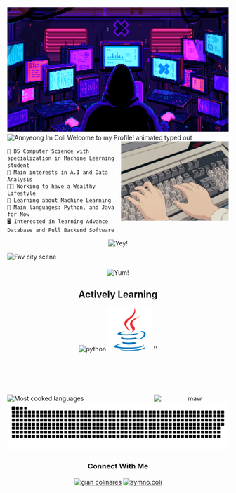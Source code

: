 <img align="center" src="Gif/hey.gif" width=950px /> 
<img src="https://readme-typing-svg.demolab.com?font=Operator+Mono&size=37&duration=2800&pause=2000&color=FFC0CB&center=true&vCenter=true&width=940&height=50&lines=+Annyeong%2C+Im+Coli+Welcome+to+my+Profile!" align="middle" alt="Annyeong Im Coli Welcome to my Profile! animated typed out">

<img align="right" src="Gif/aesthetic-typing.gif" width="245" title="Get to Know Me!" /> 

```
🏫 BS Computer Science with specialization in Machine Learning student 
🔎 Main interests in A.I and Data Analysis
🧑‍💻 Working to have a Wealthy Lifestyle
🌱 Learning about Machine Learning 
🌟 Main languages: Python, and Java for Now
🖥️ Interested in learning Advance Database and Full Backend Software
```

<p align="center"> 
  <img src="assets/car.gif" width="950px" title="Yey!"/> 
</p>

  <img align="left" src="assets/city.gif" title="Fav city scene" width="400"/>
  <br></br>  
  
<div class="row" align="center">
  <img align="center" src="assets/ramen.gif" width="150" title="Yum!">
  <h2> <strong> Actively Learning </strong></h2>
  <p align="center">
    <img alt="python" src="https://i.giphy.com/media/LMt9638dO8dftAjtco/200.webp" width="100" title="python">
   <img  alt="java" src="https://raw.githubusercontent.com/devicons/devicon/master/icons/java/java-original.svg" width="100" title="java">
    ''
  
  
<br></br>
<br></br>

  <img align="right" src="assets/maw.gif" width="170" title="maw"/>
  <img align="left" src="https://github-readme-stats2-olive.vercel.app/api/top-langs/?username=aouiara&langs_count=6&card_width=450&bg_color=000000&text_color=FFC0CB&hide_border=true&layout=compact" title="Most cooked languages" /> 


<!-- Snake game of GitHub Contributions https://github.com/marketplace/actions/generate-snake-game-from-github-contribution-grid -->
![github contribution grid snake animation](https://github.com/shpatrickguo/shpatrickguo/blob/output/github-contribution-grid-snake-dark.svg)


<section>
  <h3 align="center"> <strong> Connect With Me </strong></h3>

 <a href="https://fb.com/gian colinares" target="blank"><img align="center" src="https://raw.githubusercontent.com/rahuldkjain/github-profile-readme-generator/master/src/images/icons/Social/facebook.svg" alt="gian colinares" height="30" width="40" /></a>
<a href="https://instagram.com/aymno.coli" target="blank"><img align="center" src="https://raw.githubusercontent.com/rahuldkjain/github-profile-readme-generator/master/src/images/icons/Social/instagram.svg" alt="aymno.coli" height="30" width="40" /></a>
</p>

</section>
